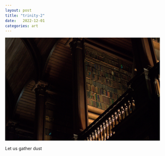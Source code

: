 ```yaml
---
layout: post
title: "trinity-2"
date:   2022-12-01
categories: art
---
```


![trinity-2](/img/arts/trinity-2.jpg)

<span class='image-details'>
Let us gather dust
</span>
